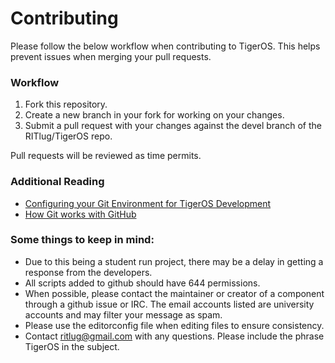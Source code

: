  Contributing
====================

Please follow the below workflow when contributing to TigerOS. This helps prevent issues when merging your pull requests. 

### Workflow
1. Fork this repository. 
2. Create a new branch in your fork for working on your changes.
3. Submit a pull request with your changes against the devel branch of the RITlug/TigerOS repo.

 Pull requests will be reviewed as time permits.

### Additional Reading
* [Configuring your Git Environment for TigerOS Development](https://help.github.com/articles/configuring-a-remote-for-a-fork/)
* [How Git works with GitHub](https://git-scm.com/book/en/v2/GitHub-Contributing-to-a-Project)

### Some things to keep in mind:
* Due to this being a student run project, there may be a delay in getting a response from the developers.
* All scripts added to github should have 644 permissions.
* When possible, please contact the maintainer or creator of a component through a github issue or IRC. The email accounts listed are university accounts and may filter your message as spam. 
* Please use the editorconfig file when editing files to ensure consistency.
* Contact ritlug@gmail.com with any questions. Please include the phrase TigerOS in the subject.
